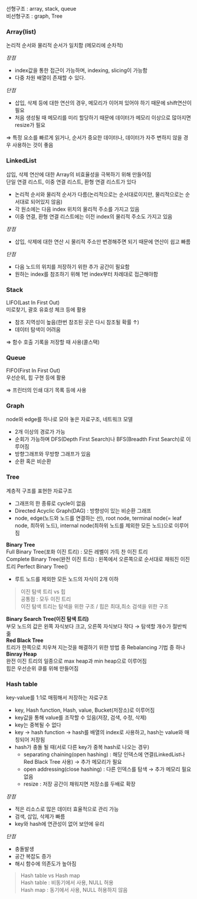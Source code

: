 선형구조 : array, stack, queue  
비선형구조 : graph, Tree


### Array(list)
논리적 순서와 물리적 순서가 일치함 (메모리에 순차적)

*장점*
- index값을 통한 접근이 가능하며, indexing, slicing이 가능함
- 다중 차원 배열이 존재할 수 있다.

*단점*
- 삽입, 삭제 등에 대한 연산의 경우, 메모리가 이어져 있어야 하기 때문에 shift연산이 필요
- 처음 생성될 때 메모리를 미리 할당하기 때문에 데이터가 메모리 이상으로 많아지면 resize가 필요

⇒ 특정 요소를 빠르게 읽거나, 순서가 중요한 데이터나, 데이터가 자주 변하지 않을 경우 사용하는 것이 좋음


### LinkedList
삽입, 삭제 연산에 대한 Array의 비효율성을 극복하기 위해 만들어짐  
단일 연결 리스트, 이중 연결 리스트, 환형 연결 리스트가 있다

- 논리적 순서와 물리적 순서가 다름(논리적으로는 순서대로이지만, 물리적으로는 순서대로 되어있지 않음)
- 각 원소에는 다음 index 위치의 물리적 주소를 가지고 있음
- 이중 연결, 환형 연결 리스트에는 이전 index의 물리적 주소도 가지고 있음

*장점*
- 삽입, 삭제에 대한 연산 시 물리적 주소만 변경해주면 되기 때문에 연산이 쉽고 빠름

*단점*
- 다음 노드의 위치를 저장하기 위한 추가 공간이 필요함
- 원하는 index를 참조하기 위해 1번 index부터 차례대로 접근해야함


### Stack
LIFO(Last In First Out)  
미로찾기, 괄호 유효성 체크 등에 활용

- 참조 지역성이 높음(한번 참조된 곳은 다시 참조될 확률 ↑)
- 데이터 탐색이 어려움

⇒ 함수 호출 기록을 저장할 때 사용(콜스택)


### Queue
FIFO(First In First Out)  
우선순위, 힙 구현 등에 활용

⇒ 프린터의 인쇄 대기 목록 등에 사용


### Graph
node와 edge를 하나로 모아 놓은 자료구조, 네트워크 모델
- 2개 이상의 경로가 가능
- 순회가 가능하며 DFS(Depth First Search)나 BFS(Breadth First Search)로 이루어짐
- 방향그래프와 무방향 그래프가 있음
- 순환 혹은 비순환


### Tree
계층적 구조를 표현한 자료구조  
- 그래프의 한 종류로 cycle이 없음
- Directed Acyclic Graph(DAG) : 방향성이 있는 비순환 그래프
- node, edge(노드와 노드를 연결하는 선), root node, terminal node(= leaf node, 최하위 노드), internal node(최하위 노드를 제외한 모든 노드)으로 이루어짐

**Binary Tree**  
Full Binary Tree(포화 이진 트리) : 모든 레벨이 가득 찬 이진 트리  
Complete Binary Tree(완전 이진 트리) : 왼쪽에서 오른쪽으로 순서대로 채워진 이진 트리
Perfect Binary Tree()
- 루트 노드를 제외한 모든 노드의 자식이 2개 이하

> 이진 탐색 트리 vs 힙  
> 공통점 : 모두 이진 트리  
> 이진 탐색 트리는 탐색을 위한 구조 / 힙은 최대,최소 검색을 위한 구조

**Binary Search Tree(이진 탐색 트리)**  
부모 노드의 값은 왼쪽 자식보다 크고, 오른쪽 자식보다 작다 → 탐색할 개수가 절반씩 줆  
**Red Black Tree**  
트리가 한쪽으로 치우쳐 지는것을 해결하기 위한 방법 중 Rebalancing 기법 중 하나  
**Binray Heap**  
완전 이진 트리의 일종으로 max heap과 min heap으로 이루어짐  
힙은 우선순위 큐를 위해 만들어짐


### Hash table
key-value를 1:1로 매핑해서 저장하는 자료구조
- key, Hash function, Hash, value, Bucket(저장소)로 이루어짐
- key값을 통해 value를 조작할 수 있음(저장, 검색, 수정, 삭제)
- key는 중복될 수 없다
- key → hash function → hash를 배열의 index로 사용하고, hash는 value와 매칭되어 저장됨
- hash가 충돌 될 때(서로 다른 key가 중복 hash로 나오는 경우)
  - separating chaining(open hashing) : 해당 인덱스에 연결(LinkedList나 Red Black Tree 사용) → 추가 메모리가 필요
  - open addressing(close hashing) : 다른 인덱스를 탐색 → 추가 메모리 필요 없음
  - resize : 저장 공간이 채워지면 저장소를 두배로 확장

*장점*
- 적은 리소스로 많은 데이터 효율적으로 관리 가능
- 검색, 삽입, 삭제가 빠름
- key와 hash에 연관성이 없어 보안에 유리

*단점*
- 충돌발생
- 공간 복잡도 증가
- 해시 함수에 의존도가 높아짐


>Hash table vs Hash map  
Hash table : 비동기에서 사용, NULL 허용  
Hash map : 동기에서 사용, NULL 허용하지 않음
